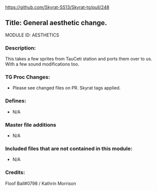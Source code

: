 https://github.com/Skyrat-SS13/Skyrat-tg/pull/248

## Title: General aesthetic change.

MODULE ID: AESTHETICS

### Description:

This takes a few sprites from TauCeti station and ports them over to us. With a few sound modifications too.

### TG Proc Changes:

- Please see changed files on PR. Skyrat tags applied.


### Defines:

- N/A

### Master file additions

- N/A

### Included files that are not contained in this module:

- N/A


### Credits:
Floof Ball#0798 / Kathrin Morrison
